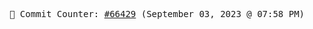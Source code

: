 <p align="center">
    <samp>
        📮 Commit Counter: <a href="https://github.com/Javascript-void0/Javascript-void0/commits/main">#66429</a> (September 03, 2023 @ 07:58 PM)
    </samp>
</p>